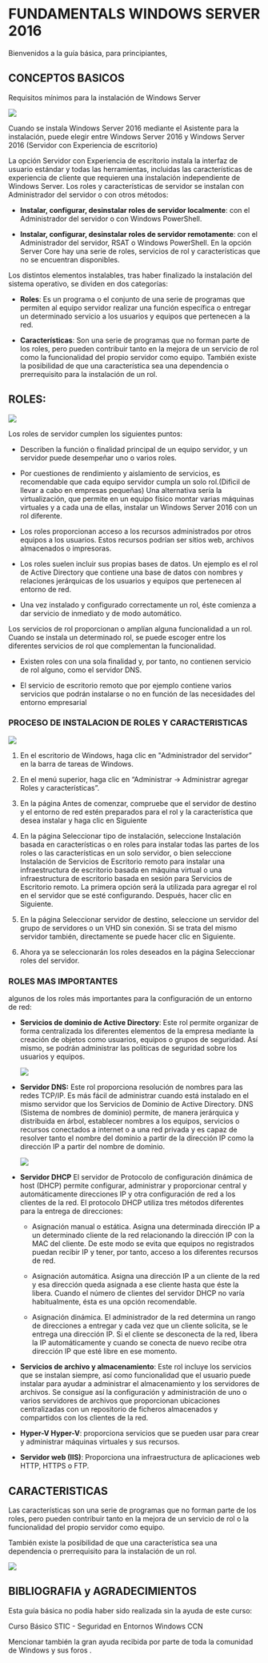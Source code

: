 # FUNDAMENTALS WINDOWS SERVER 2016

Bienvenidos a la guía básica, para principiantes, 

## CONCEPTOS BASICOS

Requisitos mínimos para la instalación de Windows Server

<img src="/img/3ºimagenn.PNG"  />

Cuando se instala Windows Server 2016 mediante  el Asistente para la instalación, puede elegir entre Windows Server 2016 y Windows Server 2016 (Servidor con Experiencia de escritorio)

La opción Servidor con Experiencia de escritorio instala la interfaz de usuario estándar y todas las  herramientas, incluidas las características de experiencia de cliente que requieren una  instalación independiente de Windows Server. Los roles y características de servidor se  instalan con Administrador del servidor o con otros métodos:

-  **Instalar, configurar, desinstalar roles de servidor localmente**: con el  Administrador del servidor o con Windows PowerShell.

- **Instalar, configurar, desinstalar roles de servidor remotamente**: con el  Administrador del servidor, RSAT o Windows PowerShell. En la opción Server Core hay una serie de roles, servicios de rol y características que no  se encuentran disponibles. 

 Los distintos elementos instalables, tras haber finalizado la instalación del sistema  operativo, se dividen en dos categorías: 

- **Roles**: Es un programa o el conjunto de una serie de  programas que permiten al equipo servidor realizar una función específica o  entregar un determinado servicio a los usuarios y equipos que pertenecen a la  red. 

- **Características**: Son una serie de programas que no forman  parte de los roles, pero pueden contribuir tanto en la mejora de un servicio de  rol como la funcionalidad del propio servidor como equipo. También existe la  posibilidad de que una característica sea una dependencia o prerrequisito para  la instalación de un rol.

  

## ROLES:

<img src="/img/2ºimagenn.PNG"  />

Los roles de servidor cumplen los siguientes puntos: 

- Describen la función o finalidad principal de un equipo servidor, y un servidor puede desempeñar uno o varios roles. 

- Por cuestiones de rendimiento y aislamiento de servicios, es recomendable que  cada equipo servidor cumpla un solo rol.(Dificil de llevar a cabo en empresas pequeñas) Una alternativa sería la virtualización, que permite en un equipo físico montar  varias máquinas virtuales y a cada una de ellas, instalar un Windows Server 2016 con un rol diferente. 

- Los roles proporcionan acceso a los recursos administrados por otros equipos a  los usuarios. Estos recursos podrían ser sitios web, archivos almacenados o  impresoras. 

- Los roles suelen incluir sus propias bases de datos. Un ejemplo es el rol de Active Directory que contiene una base de datos con nombres y  relaciones jerárquicas de los usuarios y equipos que pertenecen al entorno de  red. 

- Una vez instalado y configurado correctamente un rol, éste comienza a dar  servicio de inmediato y de modo automático.

Los servicios de rol proporcionan o amplían alguna funcionalidad a un rol. Cuando se instala un  determinado rol, se puede escoger entre los diferentes servicios de rol que complementan la funcionalidad. 

- Existen roles con una sola finalidad y, por tanto, no contienen servicio de rol  alguno, como el servidor DNS. 

- El servicio de escritorio remoto que por ejemplo contiene varios servicios que podrán instalarse o no en función de  las necesidades del entorno empresarial

  

### PROCESO DE INSTALACION DE ROLES Y CARACTERISTICAS

<img src="/img/1ºimagenn.PNG"  />

1. En el escritorio de Windows, haga clic en "Administrador del servidor” en la  barra de tareas de Windows. 

2. En el menú superior, haga clic en “Administrar ->  Administrar agregar Roles y  características”. 

3. En la página Antes de comenzar, compruebe que el servidor de destino y el  entorno de red estén preparados para el rol y la característica que desea  instalar y haga clic en Siguiente

4. En la página Seleccionar tipo de instalación, seleccione Instalación basada en  características o en roles para instalar todas las partes de los roles o las  características en un solo servidor, o bien seleccione Instalación de Servicios de  Escritorio remoto para instalar una infraestructura de escritorio basada en  máquina virtual o una infraestructura de escritorio basada en sesión para  Servicios de Escritorio remoto. La primera opción será la utilizada para agregar  el rol en el servidor que se esté configurando. Después, hacer clic en Siguiente. 

5. En la página Seleccionar servidor de destino, seleccione un servidor del grupo  de servidores o un VHD sin conexión. Si se trata del mismo servidor también,  directamente se puede hacer clic en Siguiente. 

6.  Ahora ya se seleccionarán los roles deseados en la página Seleccionar roles del  servidor.

###    ROLES MAS IMPORTANTES

algunos de los roles más importantes para la  configuración de un entorno de red: 

- **Servicios de dominio de Active Directory**: Este rol permite organizar de forma centralizada los diferentes elementos de la  empresa mediante la creación de objetos como usuarios, equipos o grupos de  seguridad. Así mismo, se podrán administrar las políticas de seguridad sobre los usuarios y equipos.

  <img src="/img/4ºimagenn.PNG"  />

- **Servidor DNS:** Este rol proporciona resolución de nombres para las redes TCP/IP. Es más fácil  de administrar cuando está instalado en el mismo servidor que los Servicios de  Dominio de Active Directory. DNS (Sistema de nombres de dominio) permite, de manera jerárquica y distribuida en árbol, establecer nombres a los equipos, servicios o recursos conectados a internet o a una red privada y es capaz de resolver tanto el nombre del dominio a partir de la dirección IP como la dirección IP a partir del nombre de dominio.

  

  <img src="/img/5ºimagenn.PNG"  />

  

- **Servidor DHCP** El servidor de Protocolo de configuración dinámica de host (DHCP) permite  configurar, administrar y proporcionar central y automáticamente direcciones IP y otra configuración de red a los clientes de la red. El protocolo DHCP utiliza tres métodos diferentes para la entrega de  direcciones: 

  - Asignación manual o estática. Asigna una determinada dirección IP a un determinado cliente de la red relacionando la dirección IP con la MAC del cliente. De este modo se  evita que equipos no registrados puedan recibir IP y tener, por tanto, acceso a los diferentes recursos de red. 

  - Asignación automática. Asigna una dirección IP a un cliente de la red y  esa dirección queda asignada a ese cliente hasta que éste la libera.  Cuando el número de clientes del servidor DHCP no varía habitualmente, ésta es una opción recomendable. 

  - Asignación dinámica. El administrador de la red determina un rango de  direcciones a entregar y cada vez que un cliente solicita, se le entrega  una dirección IP. Si el cliente se desconecta de la red, libera la IP automáticamente y cuando se conecta de nuevo recibe otra dirección IP que esté libre en ese momento. 

- **Servicios de archivo y almacenamiento**: Este rol incluye los servicios que se instalan siempre, así como funcionalidad que el usuario puede instalar para ayudar a administrar el almacenamiento y los servidores de archivos. Se consigue así la configuración y administración de uno o varios servidores de archivos que proporcionan ubicaciones centralizadas con un repositorio de ficheros almacenados y compartidos con los clientes de la  red. 

- **Hyper-V Hyper-V**: proporciona servicios que se pueden usar para crear y administrar  máquinas virtuales y sus recursos. 

- **Servidor web (IIS)**: Proporciona una infraestructura de aplicaciones web HTTP, HTTPS o FTP.



## CARACTERISTICAS

Las características son una serie de programas que no forman parte de los roles, pero pueden contribuir tanto en la mejora de un servicio de rol o la funcionalidad del propio  servidor como equipo.

También existe la posibilidad de que una característica sea una dependencia o  prerrequisito para la instalación de un rol.

<img src="/img/6ºimagenn.PNG"  />

## BIBLIOGRAFIA y AGRADECIMIENTOS

Esta guía básica no podía haber sido realizada sin la ayuda de este curso:

Curso Básico STIC - Seguridad en Entornos Windows										CCN

Mencionar también la gran ayuda recibida por parte de toda la comunidad de Windows y sus foros .

